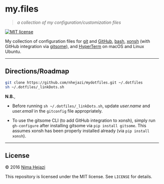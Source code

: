 # my.files

> _a collection of my configuration/customization files_

[![MIT license](http://img.shields.io/badge/license-MIT-brightgreen.svg)](http://opensource.org/licenses/MIT)

My collection of configuration files for [git](https://git-scm.com/) and
[GitHub](https://github.com/), [bash](https://www.gnu.org/software/bash/),
[xonsh](https://xon.sh/) (with GitHub integration via
[gitsome](https://github.com/donnemartin/gitsome)), and
[HyperTerm](https://hyperterm.org/) on macOS and Linux Ubuntu.

---

## Directions/Roadmap
```bash
git clone https://github.com/nhejazi/mydotfiles.git ~/.dotfiles
sh ~/.dotfiles/_linkDots.sh
```

__N.B.__,
*  Before running `sh ~/.dotfiles/_linkDots.sh`, update _user.name_ and
    _user.email_ in the `gitconfig` file appropriately.

*  To use the gitsome CLI (to add GitHub integration to xonsh), simply run
    `gh-configure` after installing gitsome via `pip install gitsome`. This
    assumes xonsh has been properly installed already (via `pip install xonsh`).

---

## License

&copy; 2016 [Nima Hejazi](http://nimahejazi.org)

This repository is licensed under the MIT license. See `LICENSE` for details.
